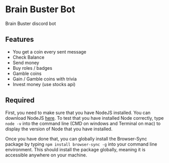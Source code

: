 # Brain Buster Bot

Brain Buster discord bot

## Features

- You get a coin every sent message
- Check Balance
- Send money
- Buy roles / badges
- Gamble coins
- Gain / Gamble coins with trivia
- Invest money (use stocks api)

## Required

First, you need to make sure that you have NodeJS installed. You can download NodeJS [here](https://nodejs.org/en/download/). To test that you have installed     Node correctly, type `node -v` into the command line (CMD on windows and Terminal on mac) to display the version of Node that you have installed.

Once you have done that, you can globally install the Browser-Sync package by typing `npm install browser-sync -g` into your command line environment. This       should install the package globally, meaning it is accessible anywhere on your machine. 
